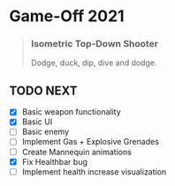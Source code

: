 # Game-Off 2021
> ### Isometric Top-Down Shooter
> Dodge, duck, dip, dive and dodge.

## TODO NEXT
- [x] Basic weapon functionality
- [x] Basic UI
- [ ] Basic enemy
- [ ] Implement Gas + Explosive Grenades
- [ ] Create Mannequin animations
- [x] Fix Healthbar bug
- [ ] Implement health increase visualization
